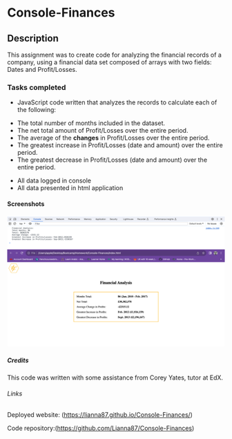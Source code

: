 # Console-Finances

## Description

This assignment was to create code for analyzing the financial records of a company, using a financial data set composed of arrays with two fields: Dates and Profit/Losses.


### Tasks completed

* JavaScript code written that analyzes the records to calculate each of the following:
- The total number of months included in the dataset.
- The net total amount of Profit/Losses over the entire period.
- The average of the **changes** in Profit/Losses over the entire period.
- The greatest increase in Profit/Losses (date and amount) over the entire period.
- The greatest decrease in Profit/Losses (date and amount) over the entire period.
* All data logged in console
* All data presented in html application


#### Screenshots

![Console Finance image 1](assets/images/Screenshot1-console.png)
![Console Finance image 2](assets/images/Screenshot2-app.png)


##### Credits

This code was written with some assistance from Corey Yates, tutor at EdX.


###### Links

Deployed website: (https://lianna87.github.io/Console-Finances/)

Code repository:(https://github.com/Lianna87/Console-Finances)




